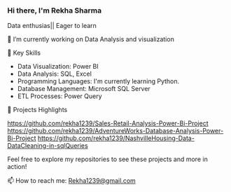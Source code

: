### Hi there, I'm Rekha Sharma ###

Data enthusias|| Eager to learn 

🔭 I’m currently working on Data Analysis and visualization

 🚀 Key Skills
- Data Visualization: Power BI
- Data Analysis: SQL, Excel
- Programming Languages: I'm currently learning Python.
- Database Management: Microsoft SQL Server
- ETL Processes: Power Query

🌟 Projects Highlights

https://github.com/rekha1239/Sales-Retail-Analysis-Power-Bi-Project
https://github.com/rekha1239/AdventureWorks-Database-Analysis-Power-Bi-Project
https://github.com/rekha1239/NashvilleHousing-Data-DataCleaning-in-sqlQueries

Feel free to explore my repositories to see these projects and more in action!

📫 How to reach me: Rekha1239@gmail.com

